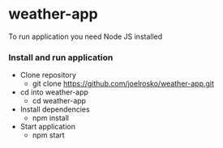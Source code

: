 # weather-app
To run application you need Node JS installed
### Install and run application
- Clone repository
  * git clone https://github.com/joelrosko/weather-app.git
- cd into weather-app
  * cd weather-app
- Install dependencies
  * npm install
- Start application
  * npm start
